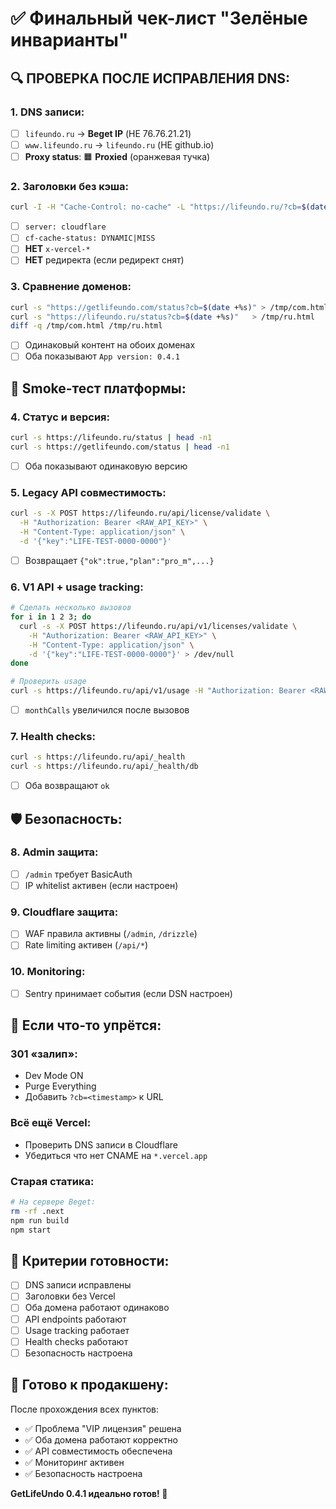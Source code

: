# ✅ Финальный чек-лист "Зелёные инварианты"

## **🔍 ПРОВЕРКА ПОСЛЕ ИСПРАВЛЕНИЯ DNS:**

### **1. DNS записи:**
- [ ] `lifeundo.ru` → **Beget IP** (НЕ 76.76.21.21)
- [ ] `www.lifeundo.ru` → `lifeundo.ru` (НЕ github.io)
- [ ] **Proxy status**: 🟧 **Proxied** (оранжевая тучка)

### **2. Заголовки без кэша:**
```bash
curl -I -H "Cache-Control: no-cache" -L "https://lifeundo.ru/?cb=$(date +%s)"
```
- [ ] `server: cloudflare`
- [ ] `cf-cache-status: DYNAMIC|MISS`
- [ ] **НЕТ** `x-vercel-*`
- [ ] **НЕТ** редиректа (если редирект снят)

### **3. Сравнение доменов:**
```bash
curl -s "https://getlifeundo.com/status?cb=$(date +%s)" > /tmp/com.html
curl -s "https://lifeundo.ru/status?cb=$(date +%s)"   > /tmp/ru.html
diff -q /tmp/com.html /tmp/ru.html
```
- [ ] Одинаковый контент на обоих доменах
- [ ] Оба показывают `App version: 0.4.1`

## **🧪 Smoke-тест платформы:**

### **4. Статус и версия:**
```bash
curl -s https://lifeundo.ru/status | head -n1
curl -s https://getlifeundo.com/status | head -n1
```
- [ ] Оба показывают одинаковую версию

### **5. Legacy API совместимость:**
```bash
curl -s -X POST https://lifeundo.ru/api/license/validate \
  -H "Authorization: Bearer <RAW_API_KEY>" \
  -H "Content-Type: application/json" \
  -d '{"key":"LIFE-TEST-0000-0000"}'
```
- [ ] Возвращает `{"ok":true,"plan":"pro_m",...}`

### **6. V1 API + usage tracking:**
```bash
# Сделать несколько вызовов
for i in 1 2 3; do
  curl -s -X POST https://lifeundo.ru/api/v1/licenses/validate \
    -H "Authorization: Bearer <RAW_API_KEY>" \
    -H "Content-Type: application/json" \
    -d '{"key":"LIFE-TEST-0000-0000"}' > /dev/null
done

# Проверить usage
curl -s https://lifeundo.ru/api/v1/usage -H "Authorization: Bearer <RAW_API_KEY>"
```
- [ ] `monthCalls` увеличился после вызовов

### **7. Health checks:**
```bash
curl -s https://lifeundo.ru/api/_health
curl -s https://lifeundo.ru/api/_health/db
```
- [ ] Оба возвращают `ok`

## **🛡️ Безопасность:**

### **8. Admin защита:**
- [ ] `/admin` требует BasicAuth
- [ ] IP whitelist активен (если настроен)

### **9. Cloudflare защита:**
- [ ] WAF правила активны (`/admin`, `/drizzle`)
- [ ] Rate limiting активен (`/api/*`)

### **10. Monitoring:**
- [ ] Sentry принимает события (если DSN настроен)

## **🚨 Если что-то упрётся:**

### **301 «залип»:**
- Dev Mode ON
- Purge Everything
- Добавить `?cb=<timestamp>` к URL

### **Всё ещё Vercel:**
- Проверить DNS записи в Cloudflare
- Убедиться что нет CNAME на `*.vercel.app`

### **Старая статика:**
```bash
# На сервере Beget:
rm -rf .next
npm run build
npm start
```

## **🎯 Критерии готовности:**

- [ ] DNS записи исправлены
- [ ] Заголовки без Vercel
- [ ] Оба домена работают одинаково
- [ ] API endpoints работают
- [ ] Usage tracking работает
- [ ] Health checks работают
- [ ] Безопасность настроена

## **🎉 Готово к продакшену:**

После прохождения всех пунктов:
- ✅ Проблема "VIP лицензия" решена
- ✅ Оба домена работают корректно
- ✅ API совместимость обеспечена
- ✅ Мониторинг активен
- ✅ Безопасность настроена

**GetLifeUndo 0.4.1 идеально готов! 🚀**


